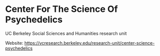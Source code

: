 # Center For The Science Of Psychedelics
UC Berkeley Social Sciences and Humanities research unit

Website: https://vcresearch.berkeley.edu/research-unit/center-science-psychedelics
